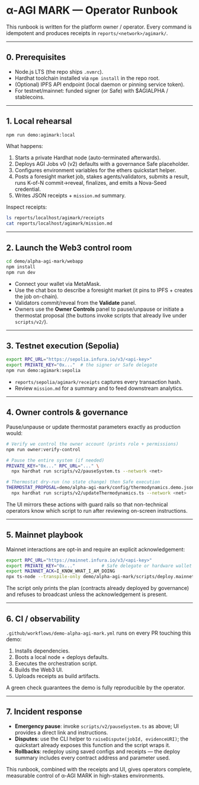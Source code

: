 # α-AGI MARK — Operator Runbook

This runbook is written for the platform owner / operator. Every command is
idempotent and produces receipts in `reports/<network>/agimark/`.

---

## 0. Prerequisites

- Node.js LTS (the repo ships `.nvmrc`).
- Hardhat toolchain installed via `npm install` in the repo root.
- (Optional) IPFS API endpoint (local daemon or pinning service token).
- For testnet/mainnet: funded signer (or Safe) with $AGIALPHA / stablecoins.

---

## 1. Local rehearsal

```bash
npm run demo:agimark:local
```

What happens:

1. Starts a private Hardhat node (auto-terminated afterwards).
2. Deploys AGI Jobs v0 (v2) defaults with a governance Safe placeholder.
3. Configures environment variables for the ethers quickstart helper.
4. Posts a foresight market job, stakes agents/validators, submits a result,
   runs K-of-N commit→reveal, finalizes, and emits a Nova-Seed credential.
5. Writes JSON receipts + `mission.md` summary.

Inspect receipts:

```bash
ls reports/localhost/agimark/receipts
cat reports/localhost/agimark/mission.md
```

---

## 2. Launch the Web3 control room

```bash
cd demo/alpha-agi-mark/webapp
npm install
npm run dev
```

- Connect your wallet via MetaMask.
- Use the chat box to describe a foresight market (it pins to IPFS + creates the
  job on-chain).
- Validators commit/reveal from the **Validate** panel.
- Owners use the **Owner Controls** panel to pause/unpause or initiate a
  thermostat proposal (the buttons invoke scripts that already live under
  `scripts/v2/`).

---

## 3. Testnet execution (Sepolia)

```bash
export RPC_URL="https://sepolia.infura.io/v3/<api-key>"
export PRIVATE_KEY="0x..."  # the signer or Safe delegate
npm run demo:agimark:sepolia
```

- `reports/sepolia/agimark/receipts` captures every transaction hash.
- Review `mission.md` for a summary and to feed downstream analytics.

---

## 4. Owner controls & governance

Pause/unpause or update thermostat parameters exactly as production would:

```bash
# Verify we control the owner account (prints role + permissions)
npm run owner:verify-control

# Pause the entire system (if needed)
PRIVATE_KEY="0x..." RPC_URL="..." \
  npx hardhat run scripts/v2/pauseSystem.ts --network <net>

# Thermostat dry-run (no state change) then Safe execution
THERMOSTAT_PROPOSAL=demo/alpha-agi-mark/config/thermodynamics.demo.json \
  npx hardhat run scripts/v2/updateThermodynamics.ts --network <net>
```

The UI mirrors these actions with guard rails so that non-technical operators
know which script to run after reviewing on-screen instructions.

---

## 5. Mainnet playbook

Mainnet interactions are opt-in and require an explicit acknowledgement:

```bash
export RPC_URL="https://mainnet.infura.io/v3/<api-key>"
export PRIVATE_KEY="0x..."          # Safe delegate or hardware wallet key
export MAINNET_ACK=I_KNOW_WHAT_I_AM_DOING
npx ts-node --transpile-only demo/alpha-agi-mark/scripts/deploy.mainnet.mark.ts
```

The script only prints the plan (contracts already deployed by governance)
and refuses to broadcast unless the acknowledgement is present.

---

## 6. CI / observability

`.github/workflows/demo-alpha-agi-mark.yml` runs on every PR touching this demo:

1. Installs dependencies.
2. Boots a local node + deploys defaults.
3. Executes the orchestration script.
4. Builds the Web3 UI.
5. Uploads receipts as build artifacts.

A green check guarantees the demo is fully reproducible by the operator.

---

## 7. Incident response

- **Emergency pause**: invoke `scripts/v2/pauseSystem.ts` as above; UI provides a
  direct link and instructions.
- **Disputes**: use the CLI helper to `raiseDispute(jobId, evidenceURI)`; the
  quickstart already exposes this function and the script wraps it.
- **Rollbacks**: redeploy using saved configs and receipts — the deploy summary
  includes every contract address and parameter used.

This runbook, combined with the receipts and UI, gives operators complete,
measurable control of α-AGI MARK in high-stakes environments.
